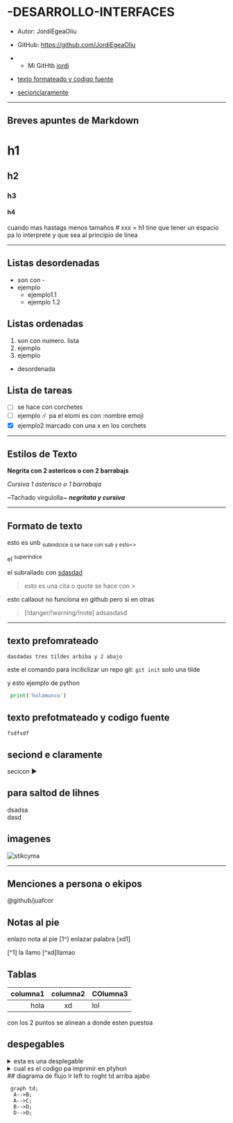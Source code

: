 # -DESARROLLO-INTERFACES

- Autor: JordiEgeaOliu
- GitHub: https://github.com/JordiEgeaOliu
- - Mi GitHtb [jordi](https://github.com/JordiEgeaOliu)

- [texto formateado y codigo fuente](https://github.com/JordiEgeaOliu/-DESARROLLO-INTERFACES/edit/main/README.md#lsita-ordenada)

- [secionclaramente](https://github.com/JordiEgeaOliu/-DESARROLLO-INTERFACES/blob/main/README.md#seciond-e-claramente)

---

## Breves apuntes de Markdown


 # h1
 ## h2
 ### h3
 #### h4
 cuando mas hastags menos tamaños # xxx = h1 tine que tener un espacio pa lo interprete 
 y que sea al principio de linea

---

## Listas desordenadas
- son con -
- ejemplo
  - ejemplo1.1
  - ejemplo 1.2
## Listas ordenadas
1.  son con numero. lista
2.  ejemplo
3.  ejemplo
- desordenada

## Lista de tareas
- [ ] se hace con corchetes
- [ ] ejemplo ☄️ pa el elomi es con :nombre emoji
- [x] ejemplo2 marcado con una x en los corchets

---
## Estilos de Texto

**Negrita con 2 astericos o con 2 barrabajs**

*Cursiva 1 asterisco o 1 barrabaja*

~Tachado virgulolla~
**_negritata y cursiva_**

---

## Formato de texto

esto es unb <sub> subindcice q se hace con sub y esto<> </sub>

el <sup> superindice </sup>

el subrallado con <ins>sdasdad</ins>

> esto es una cita o quote se hace con >

esto callaout no funciona en github pero si en otras
>[!danger/!warning/!note]
>adsasdasd

---

## texto prefomrateado

```
dasdadas tres tildes arbiba y 2 abajo
```

este el comando para inciliclizar un repo git: `git init` solo una tilde

y esto ejemplo de python

```python
 print('holamunco')
```
## texto prefotmateado y codigo fuente

```
fsdfsdf
```

## seciond e claramente

secicon ▶️
## para saltod de lihnes
dsadsa</br>
dasd



## imagenes
![stikcyma](https://akamai.sscdn.co/uploadfile/letras/fotos/6/c/d/b/6cdb17cf0763af1b9480fa2b20c51eab.jpg)

---
## Menciones a persona o ekipos
@github/juafcor

## Notas al pie
enlazo nota al pie [1^]
enlazar palabra [xd1]

[^1] la llamo
[^xd]llamao

## Tablas
| columna1 | columna2 | COlumna3 | 
| ---: | :---: | :--- | 
| hola | xd | lol |

con los 2 puntos se alinean a donde esten puestoa
## despegables
<details>
 <summary>esta es una desplegable</summary>
 adsadasdasdasdasddaasd
</details>

<details>
 <summary>
  cual es el codigo pa imprimir en ptyhon
 </summary>
 
 ```python
 print( 'texto' )
 ```
</details>
## diagrama de flujo lr left to roght td arriba ajabo

```merdaid
 graph td;
  A-->B;
  A-->C;
  B-->D;
  D-->D;
```






